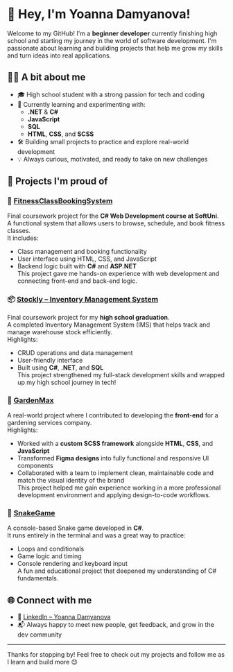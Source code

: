 # 👋 Hey, I'm Yoanna Damyanova!

Welcome to my GitHub! I'm a **beginner developer** currently finishing high school and starting my journey in the world of software development. I'm passionate about learning and building projects that help me grow my skills and turn ideas into real applications.

## 👩‍💻 A bit about me

- 🎓 High school student with a strong passion for tech and coding
- 🌱 Currently learning and experimenting with:
  - **.NET** & **C#**
  - **JavaScript**
  - **SQL**
  - **HTML**, **CSS**, and **SCSS**
- 🛠️ Building small projects to practice and explore real-world development
- 💡 Always curious, motivated, and ready to take on new challenges

## 📌 Projects I'm proud of

### 💪 [FitnessClassBookingSystem](https://github.com/yoannaDamyanova/FitnessClassBookingSystem)
Final coursework project for the **C# Web Development course at SoftUni**.  
A functional system that allows users to browse, schedule, and book fitness classes.  
It includes:
- Class management and booking functionality
- User interface using HTML, CSS, and JavaScript
- Backend logic built with **C#** and **ASP.NET**  
This project gave me hands-on experience with web development and connecting front-end and back-end logic.

### 📦 [Stockly – Inventory Management System](https://github.com/yoannaDamyanova/Stockly)
Final coursework project for my **high school graduation**.  
A completed Inventory Management System (IMS) that helps track and manage warehouse stock efficiently.  
Highlights:
- CRUD operations and data management
- User-friendly interface
- Built using **C#**, **.NET**, and **SQL**  
This project strengthened my full-stack development skills and wrapped up my high school journey in tech!

### 🌿 [GardenMax](https://github.com/yoannaDamyanova/GardenMax)
A real-world project where I contributed to developing the **front-end** for a gardening services company.  
Highlights:
- Worked with a **custom SCSS framework** alongside **HTML**, **CSS**, and **JavaScript**
- Transformed **Figma designs** into fully functional and responsive UI components
- Collaborated with a team to implement clean, maintainable code and match the visual identity of the brand  
This project helped me gain experience working in a more professional development environment and applying design-to-code workflows.

### 🐍 [SnakeGame](https://github.com/yoannaDamyanova/SnakeGame)
A console-based Snake game developed in **C#**.  
It runs entirely in the terminal and was a great way to practice:
- Loops and conditionals
- Game logic and timing
- Console rendering and keyboard input  
A fun and educational project that deepened my understanding of C# fundamentals.


## 🌐 Connect with me

- 🔗 [LinkedIn – Yoanna Damyanova](https://www.linkedin.com/in/yoanna-damyanova-6b4834267/)
- 📬 Always happy to meet new people, get feedback, and grow in the dev community

---

Thanks for stopping by! Feel free to check out my projects and follow me as I learn and build more 😊

<!--
**yoannaDamyanova/yoannaDamyanova** is a ✨ _special_ ✨ repository because its `README.md` (this file) appears on your GitHub profile.

Here are some ideas to get you started:

- 🔭 I’m currently working on ...
- 🌱 I’m currently learning ...
- 👯 I’m looking to collaborate on ...
- 🤔 I’m looking for help with ...
- 💬 Ask me about ...
- 📫 How to reach me: ...
- 😄 Pronouns: ...
- ⚡ Fun fact: ...
-->
